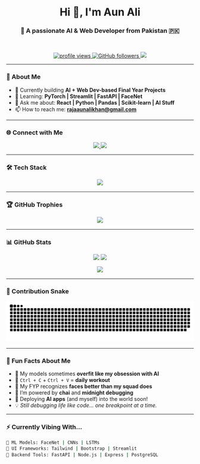 <h1 align="center">Hi 👋, I'm Aun Ali</h1>
<h3 align="center">🚀 A passionate AI & Web Developer from Pakistan 🇵🇰</h3>

<br/>

<p align="center">
  <a href="https://github.com/aunali6783">
    <img src="https://komarev.com/ghpvc/?username=aunali6783&style=for-the-badge&label=PROFILE+VIEWS&color=0e75b6" alt="profile views" />
  </a>
  <a href="https://github.com/aunali6783?tab=followers">
    <img src="https://img.shields.io/github/followers/aunali6783?label=FOLLOWERS&style=for-the-badge&color=lightblue" alt="GitHub followers" />
  </a>
  <a href="https://github.com/aunali6783?tab=repositories">
    <img src="https://img.shields.io/badge/Visit%20My-GitHub-blueviolet?style=for-the-badge&logo=github" />
  </a>
</p>

---

### 🚀 About Me

- 🔭 Currently building **AI + Web Dev-based Final Year Projects**
- 🌱 Learning: **PyTorch | Streamlit | FastAPI | FaceNet**
- 💬 Ask me about: **React | Python | Pandas | Scikit-learn | AI Stuff**
- 📫 How to reach me: **rajaaunalikhan@gmail.com**

---

### 🌐 Connect with Me

<p align="center">
  <a href="https://www.linkedin.com/in/raja-aun-ali-khan-ab80b1248/" target="_blank">
    <img src="https://skillicons.dev/icons?i=linkedin" height="40" />
  </a>
  <a href="mailto:rajaaunalikhan@gmail.com">
    <img src="https://skillicons.dev/icons?i=gmail" height="40" />
  </a>
</p>

---

### 🛠️ Tech Stack

<p align="center">
  <img src="https://skillicons.dev/icons?i=python,pytorch,tensorflow,react,nextjs,js,html,css,tailwind,bootstrap,c,cpp,git,github,vscode,postgres,mysql,sqlite,fastapi" />
</p>

---

### 🏆 GitHub Trophies

<p align="center">
  <img src="https://github-profile-trophy.vercel.app/?username=aunali6783&theme=radical&no-bg=true&row=1&column=6" />
</p>

---

### 📊 GitHub Stats

<p align="center">
  <img src="https://github-readme-stats.vercel.app/api?username=aunali6783&show_icons=true&theme=tokyonight" width="48%" />
  <img src="https://github-readme-streak-stats.herokuapp.com/?user=aunali6783&theme=tokyonight" width="48%" />
</p>

<p align="center">
  <img src="https://github-readme-stats.vercel.app/api/top-langs/?username=aunali6783&layout=compact&theme=tokyonight" width="40%" />
</p>

---

### 🐍 Contribution Snake

<p align="center">
  <img src="https://raw.githubusercontent.com/Platane/snk/output/github-contribution-grid-snake.svg" />
</p>

---

### 🎉 Fun Facts About Me

- 🧠 My models sometimes **overfit like my obsession with AI**
- 🔁 `Ctrl + C` + `Ctrl + V` = **daily workout**
- 🎯 My FYP recognizes **faces better than my squad does**
- 🧃 I’m powered by **chai** and **midnight debugging**
- 🚀 Deploying **AI apps** (and myself) into the world soon!
- 💡 *Still debugging life like code… one breakpoint at a time.*

---


### ⚡ Currently Vibing With...

```bash
🧠 ML Models: FaceNet | CNNs | LSTMs
🎨 UI Frameworks: Tailwind | Bootstrap | Streamlit
🔌 Backend Tools: FastAPI | Node.js | Express | PostgreSQL
